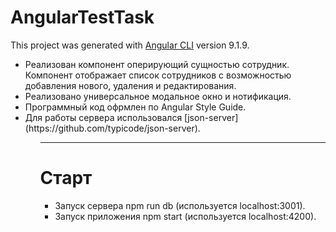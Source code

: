 # AngularTestTask

This project was generated with [Angular CLI](https://github.com/angular/angular-cli) version 9.1.9.

<ul>
  <li>Реализован компонент оперирующий сущностью сотрудник. Компонент отображает список сотрудников с возможностью добавления нового, удаления и редактирования.</li>
  <li>Реализовано универсальное модальное окно и нотификация.</li>
  <li>Программный код офрмлен по Angular Style Guide.</li>
  <li>Для работы сервера использовался [json-server](https://github.com/typicode/json-server).</li>
 <ul>
<hr>
<h1>Старт</h1>
<ul>
  <li>Запуск сервера npm run db (используется localhost:3001).</li>
  <li>Запуск приложения npm start (используется localhost:4200).</li>
</ul>

